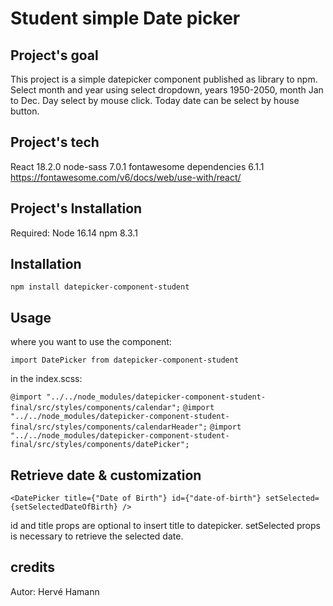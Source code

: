 # Student simple Date picker

## Project's goal

This project is a simple datepicker component published as library to npm.
Select month and year using select dropdown, years 1950-2050, month Jan to Dec.
Day select by mouse click.
Today date can be select by house button.

## Project's tech

React 18.2.0
node-sass 7.0.1
fontawesome dependencies 6.1.1 https://fontawesome.com/v6/docs/web/use-with/react/

## Project's Installation

Required:
Node 16.14
npm 8.3.1

## Installation

`npm install datepicker-component-student`

## Usage

where you want to use the component:

`import DatePicker from datepicker-component-student`

in the index.scss:

`@import "../../node_modules/datepicker-component-student-final/src/styles/components/calendar";`
`@import "../../node_modules/datepicker-component-student-final/src/styles/components/calendarHeader";`
`@import "../../node_modules/datepicker-component-student-final/src/styles/components/datePicker";`

## Retrieve date & customization

`<DatePicker title={"Date of Birth"} id={"date-of-birth"} setSelected={setSelectedDateOfBirth} />`

id and title props are optional to insert title to datepicker.
setSelected props is necessary to retrieve the selected date.

## credits

Autor: Hervé Hamann
